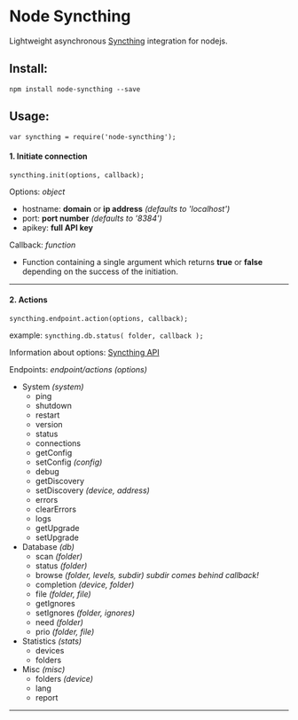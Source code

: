 # Node Syncthing
Lightweight asynchronous [Syncthing](http://syncthing.net/) integration for nodejs.

## Install:
`npm install node-syncthing --save`
## Usage:
`var syncthing = require('node-syncthing');`

#### 1. Initiate connection
`syncthing.init(options, callback);`

Options: _object_
* hostname: **domain** or **ip address** _(defaults to 'localhost')_
* port: **port number** _(defaults to '8384')_
* apikey: **full API key**

Callback: _function_
* Function containing a single argument which returns __true__ or __false__ depending on the success of the initiation.

- - -
#### 2. Actions
`syncthing.endpoint.action(options, callback);`

example: `syncthing.db.status( folder, callback );`

Information about options: [Syncthing API](http://docs.syncthing.net/dev/rest.html)

Endpoints: _endpoint/actions (options)_
* System _(system)_
  - ping
  - shutdown
  - restart
  - version
  - status
  - connections
  - getConfig
  - setConfig _(config)_
  - debug
  - getDiscovery
  - setDiscovery _(device, address)_
  - errors
  - clearErrors
  - logs
  - getUpgrade
  - setUpgrade
* Database _(db)_
  - scan _(folder)_
  - status _(folder)_
  - browse _(folder, levels, subdir) subdir comes behind callback!_
  - completion _(device, folder)_
  - file _(folder, file)_
  - getIgnores
  - setIgnores _(folder, ignores)_
  - need _(folder)_
  - prio _(folder, file)_
* Statistics _(stats)_
  - devices
  - folders
* Misc _(misc)_
  - folders _(device)_
  - lang
  - report
- - -
